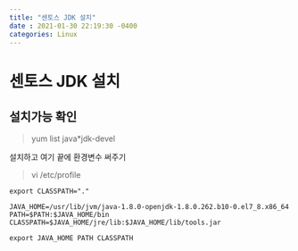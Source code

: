 ```yaml
---
title: "센토스 JDK 설치"
date : 2021-01-30 22:19:30 -0400
categories: Linux
---
```


# 센토스 JDK 설치 

## 설치가능 확인

> yum list java*jdk-devel

설치하고 여기 끝에 환경변수 써주기

> vi /etc/profile



```
export CLASSPATH="."

JAVA_HOME=/usr/lib/jvm/java-1.8.0-openjdk-1.8.0.262.b10-0.el7_8.x86_64
PATH=$PATH:$JAVA_HOME/bin
CLASSPATH=$JAVA_HOME/jre/lib:$JAVA_HOME/lib/tools.jar

export JAVA_HOME PATH CLASSPATH

```
